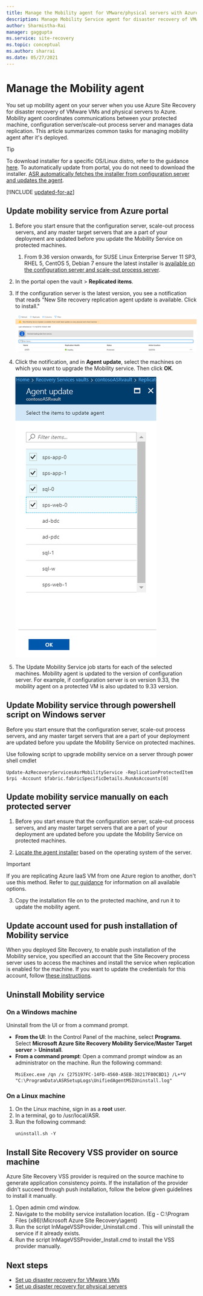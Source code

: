 ```yaml
---
title: Manage the Mobility agent for VMware/physical servers with Azure Site Recovery 
description: Manage Mobility Service agent for disaster recovery of VMware VMs and physical servers to Azure using the  Azure Site Recovery service.
author: Sharmistha-Rai
manager: gaggupta
ms.service: site-recovery
ms.topic: conceptual
ms.author: sharrai
ms.date: 05/27/2021
---
```


# Manage the Mobility agent 

You set up mobility agent on your server when you use Azure Site Recovery for disaster recovery of VMware VMs and physical servers to Azure. Mobility agent coordinates communications between your protected machine, configuration server/scale-out process server and manages data replication. This article summarizes common tasks for managing mobility agent after it's deployed.

>[!TIP]
>To download installer for a specific OS/Linux distro, refer to the guidance [here](vmware-physical-mobility-service-overview.md#locate-installer-files). To automatically update from portal, you do not need to download the installer. [ASR automatically fetches the installer from configuration server and updates the agent](#update-mobility-service-from-azure-portal).

[!INCLUDE [updated-for-az](../../includes/updated-for-az.md)]

## Update mobility service from Azure portal

1. Before you start ensure that the configuration server, scale-out process servers, and any master target servers that are a part of your deployment are updated before you update the Mobility Service on protected machines.
    1. From 9.36 version onwards, for SUSE Linux Enterprise Server 11 SP3, RHEL 5, CentOS 5, Debian 7 ensure the latest installer is [available on the configuration server and scale-out process server](vmware-physical-mobility-service-overview.md#download-latest-mobility-agent-installer-for-suse-11-sp3-rhel-5-debian-7-server).
1. In the portal open the vault > **Replicated items**.
1. If the configuration server is the latest version, you see a notification that reads "New Site recovery replication agent update is available. Click to install."

     ![Replicated items window](./media/vmware-azure-install-mobility-service/replicated-item-notif.png)

4. Click the notification, and in **Agent update**, select the machines on which you want to upgrade the Mobility service. Then click **OK**.

     ![Replicated items VM list](./media/vmware-azure-install-mobility-service/update-okpng.png)

5. The Update Mobility Service job starts for each of the selected machines. Mobility agent is updated to the version of configuration server. For example, if configuration server is on version 9.33, the mobility agent on a protected VM is also updated to 9.33 version.

## Update Mobility service through powershell script on Windows server

Before you start ensure that the configuration server, scale-out process servers, and any master target servers that are a part of your deployment are updated before you update the Mobility Service on protected machines.

Use following script to upgrade mobility service on a server through power shell cmdlet

```azurepowershell
Update-AzRecoveryServicesAsrMobilityService -ReplicationProtectedItem $rpi -Account $fabric.fabricSpecificDetails.RunAsAccounts[0]
```

## Update mobility service manually on each protected server

1. Before you start ensure that the configuration server, scale-out process servers, and any master target servers that are a part of your deployment are updated before you update the Mobility Service on protected machines.

2. [Locate the agent installer](vmware-physical-mobility-service-overview.md#locate-installer-files) based on the operating system of the server.

>[!IMPORTANT]
> If you are replicating Azure IaaS VM from one Azure region to another, don't use this method. Refer to [our guidance](azure-to-azure-autoupdate.md) for information on all available options.

3. Copy the installation file on to the protected machine, and run it to update the mobility agent.

## Update account used for push installation of Mobility service

When you deployed Site Recovery, to enable push installation of the Mobility service, you specified an account that the Site Recovery process server uses to access the machines and install the service when replication is enabled for the machine. If you want to update the credentials for this account, follow [these instructions](vmware-azure-manage-configuration-server.md#modify-credentials-for-mobility-service-installation).

## Uninstall Mobility service

### On a Windows machine

Uninstall from the UI or from a command prompt.

- **From the UI**: In the Control Panel of the machine, select **Programs**. Select **Microsoft Azure Site Recovery Mobility Service/Master Target server** > **Uninstall**.
- **From a command prompt**: Open a command prompt window as an administrator on the machine. Run the following command: 
    ```
    MsiExec.exe /qn /x {275197FC-14FD-4560-A5EB-38217F80CBD1} /L+*V "C:\ProgramData\ASRSetupLogs\UnifiedAgentMSIUninstall.log"
    ```

### On a Linux machine
1. On the Linux machine, sign in as a **root** user.
2. In a terminal, go to /usr/local/ASR.
3. Run the following command:
    ```
    uninstall.sh -Y
   ```
   
## Install Site Recovery VSS provider on source machine

Azure Site Recovery VSS provider is required on the source machine to generate application consistency points. If the installation of the provider didn't succeed through push installation, follow the below given guidelines to install it manually.

1. Open admin cmd window.
2. Navigate to the mobility service installation location. (Eg - C:\Program Files (x86)\Microsoft Azure Site Recovery\agent)
3. Run the script InMageVSSProvider_Uninstall.cmd . This will uninstall the service if it already exists.
4. Run the script InMageVSSProvider_Install.cmd to install the VSS provider manually.

## Next steps

- [Set up disaster recovery for VMware VMs](vmware-azure-tutorial.md)
- [Set up disaster recovery for physical servers](physical-azure-disaster-recovery.md)
